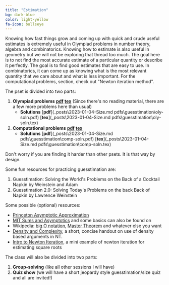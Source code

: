 ```yaml
---
title: "Estimation"
bg: dark-blue
color: light-yellow
fa-icon: bullseye
---
```


Knowing how fast things grow and coming up with quick and crude useful estimates is extremely useful in Olympiad problems in number theory, algebra and combinatorics. Knowing how to estimate is also useful in geometry but we will not be exploring that thread too much.  The goal here is to not find the most accurate estimate of a particular quantity or describe it perfectly. The goal is to find good estimates that are easy to use. In combinatorics, it can come up as knowing what is the most relevant quantity that we care about and what is less important. For the computational problems, section, check out "Newton iteration method".

The pset is divided into two parts: 
1. **Olympiad problems** [**pdf**](pdfs\guesstimation\oly.pdf)        [**tex**](pdfs\guesstimation\oly.tex) (Since there's no reading material, there are a few more problems here than usual) 
    - **Solutions** [**pdf**](_posts\2023-01-04-Size.md
pdfs\guesstimation\oly-soln.pdf)    [**tex**](_posts\2023-01-04-Size.md
pdfs\guesstimation\oly-soln.tex)
1. **Computational problems** [**pdf**](pdfs\guesstimation\comp.pdf)      [**tex**](pdfs\guesstimation\comp.tex)
    - **Solutions** [**pdf**](_posts\2023-01-04-Size.md
pdfs\guesstimation\comp-soln.pdf)    [**tex**](_posts\2023-01-04-Size.md
pdfs\guesstimation\comp-soln.tex)

Don't worry if you are finding it harder than other psets. It is that way by design.

Some fun resources for practicing guesstimation are:
1. Guesstimation: Solving the World's Problems on the Back of a Cocktail Napkin by Weinstein and Adam
2. Guesstimation 2.0: Solving Today's Problems on the back Back of Napkin by Lawrence Weinstein

Some possible (optional) resources:
- [Princeton Asymptotic Approximation](https://aofa.cs.princeton.edu/40asymptotic/)
- [MIT Sums and Asymptotics](https://ocw.mit.edu/courses/6-042j-mathematics-for-computer-science-fall-2010/c110f2c1483fd57a9c97ebde0be38f75_MIT6_042JF10_chap09.pdf) and some basics can also be found on 
- Wikipedia: [big O notation](https://en.wikipedia.org/wiki/Big_O_notation), [Master Theorem](https://en.wikipedia.org/wiki/Master_theorem_(analysis_of_algorithms)) and whatever else you want
- [Density and Complexity](https://ericshen.net/handouts/ZN-density.pdf), a short, concise handout on use of density based arguments in NT.
- [Intro to Newton Iteration](https://math.mit.edu/~stevenj/18.335/newton-sqrt.pdf), a mini example of newton iteration for estimating square roots

The class will also be divided into two parts:
1. **Group-solving** (like all other sessions I will have)
2. **Quiz show** (we will have a short jeopardy style guesstimation/size quiz and all are invited!)